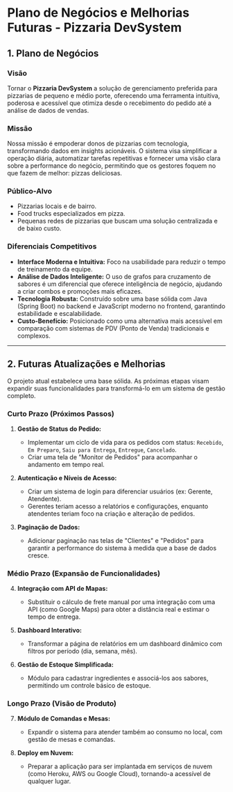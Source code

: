 # Plano de Negócios e Melhorias Futuras - Pizzaria DevSystem

## 1. Plano de Negócios

### Visão

Tornar o **Pizzaria DevSystem** a solução de gerenciamento preferida para pizzarias de pequeno e médio porte, oferecendo uma ferramenta intuitiva, poderosa e acessível que otimiza desde o recebimento do pedido até a análise de dados de vendas.

### Missão

Nossa missão é empoderar donos de pizzarias com tecnologia, transformando dados em insights acionáveis. O sistema visa simplificar a operação diária, automatizar tarefas repetitivas e fornecer uma visão clara sobre a performance do negócio, permitindo que os gestores foquem no que fazem de melhor: pizzas deliciosas.

### Público-Alvo

- Pizzarias locais e de bairro.
- Food trucks especializados em pizza.
- Pequenas redes de pizzarias que buscam uma solução centralizada e de baixo custo.

### Diferenciais Competitivos

- **Interface Moderna e Intuitiva:** Foco na usabilidade para reduzir o tempo de treinamento da equipe.
- **Análise de Dados Inteligente:** O uso de grafos para cruzamento de sabores é um diferencial que oferece inteligência de negócio, ajudando a criar combos e promoções mais eficazes.
- **Tecnologia Robusta:** Construído sobre uma base sólida com Java (Spring Boot) no backend e JavaScript moderno no frontend, garantindo estabilidade e escalabilidade.
- **Custo-Benefício:** Posicionado como uma alternativa mais acessível em comparação com sistemas de PDV (Ponto de Venda) tradicionais e complexos.

---

## 2. Futuras Atualizações e Melhorias

O projeto atual estabelece uma base sólida. As próximas etapas visam expandir suas funcionalidades para transformá-lo em um sistema de gestão completo.

### Curto Prazo (Próximos Passos)

1.  **Gestão de Status do Pedido:**
    - Implementar um ciclo de vida para os pedidos com status: `Recebido`, `Em Preparo`, `Saiu para Entrega`, `Entregue`, `Cancelado`.
    - Criar uma tela de "Monitor de Pedidos" para acompanhar o andamento em tempo real.

2.  **Autenticação e Níveis de Acesso:**
    - Criar um sistema de login para diferenciar usuários (ex: Gerente, Atendente).
    - Gerentes teriam acesso a relatórios e configurações, enquanto atendentes teriam foco na criação e alteração de pedidos.

3.  **Paginação de Dados:**
    - Adicionar paginação nas telas de "Clientes" e "Pedidos" para garantir a performance do sistema à medida que a base de dados cresce.

### Médio Prazo (Expansão de Funcionalidades)

4.  **Integração com API de Mapas:**
    - Substituir o cálculo de frete manual por uma integração com uma API (como Google Maps) para obter a distância real e estimar o tempo de entrega.

5.  **Dashboard Interativo:**
    - Transformar a página de relatórios em um dashboard dinâmico com filtros por período (dia, semana, mês).

6.  **Gestão de Estoque Simplificada:**
    - Módulo para cadastrar ingredientes e associá-los aos sabores, permitindo um controle básico de estoque.

### Longo Prazo (Visão de Produto)

7.  **Módulo de Comandas e Mesas:**
    - Expandir o sistema para atender também ao consumo no local, com gestão de mesas e comandas.

8.  **Deploy em Nuvem:**
    - Preparar a aplicação para ser implantada em serviços de nuvem (como Heroku, AWS ou Google Cloud), tornando-a acessível de qualquer lugar.